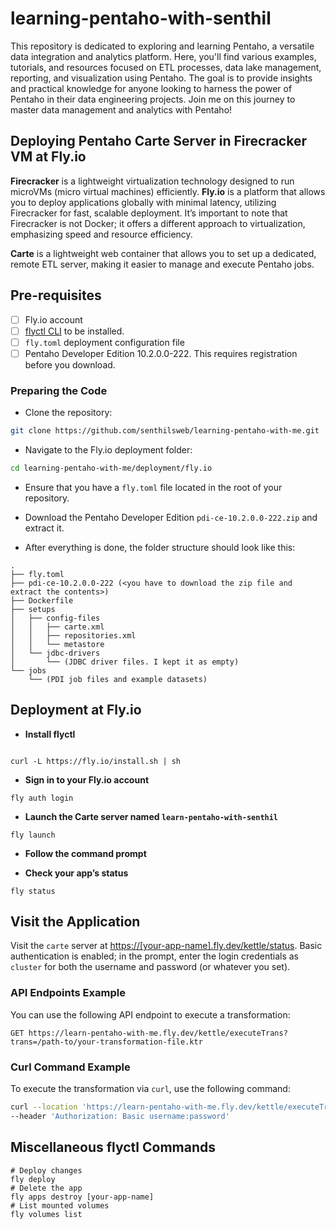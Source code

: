# learning-pentaho-with-senthil

This repository is dedicated to exploring and learning Pentaho, a versatile data integration and analytics platform. Here, you'll find various examples, tutorials, and resources focused on ETL processes, data lake management, reporting, and visualization using Pentaho. The goal is to provide insights and practical knowledge for anyone looking to harness the power of Pentaho in their data engineering projects. Join me on this journey to master data management and analytics with Pentaho!

## Deploying Pentaho Carte Server in Firecracker VM at Fly.io

**Firecracker** is a lightweight virtualization technology designed to run microVMs (micro virtual machines) efficiently. **Fly.io** is a platform that allows you to deploy applications globally with minimal latency, utilizing Firecracker for fast, scalable deployment. It’s important to note that Firecracker is not Docker; it offers a different approach to virtualization, emphasizing speed and resource efficiency.

**Carte** is a lightweight web container that allows you to set up a dedicated, remote ETL server, making it easier to manage and execute Pentaho jobs.

## Pre-requisites

- [ ] Fly.io account
- [ ] [flyctl CLI](https://fly.io/docs/getting-started/launch/) to be installed.
- [ ] `fly.toml` deployment configuration file
- [ ] Pentaho Developer Edition 10.2.0.0-222. This requires registration before you download.

### Preparing the Code

- Clone the repository: 

```bash
git clone https://github.com/senthilsweb/learning-pentaho-with-me.git
```

- Navigate to the Fly.io deployment folder:

```bash
cd learning-pentaho-with-me/deployment/fly.io
```

- Ensure that you have a `fly.toml` file located in the root of your repository.

- Download the Pentaho Developer Edition `pdi-ce-10.2.0.0-222.zip` and extract it.

- After everything is done, the folder structure should look like this:

```
.
├── fly.toml
├── pdi-ce-10.2.0.0-222 (<you have to download the zip file and extract the contents>)
├── Dockerfile
├── setups
│   ├── config-files
│   │   ├── carte.xml
│   │   ├── repositories.xml
│   │   └── metastore
│   └── jdbc-drivers
│       └── (JDBC driver files. I kept it as empty)
└── jobs
    └── (PDI job files and example datasets)
```

## Deployment at Fly.io

- **Install flyctl**
```

curl -L https://fly.io/install.sh | sh
```
- **Sign in to your Fly.io account**
```
fly auth login
```
- **Launch the Carte server named `learn-pentaho-with-senthil`**
```
fly launch
```
- **Follow the command prompt**

- **Check your app’s status**
```
fly status
```

## Visit the Application 

Visit the `carte` server at [https://[your-app-name].fly.dev/kettle/status](https://learn-pentaho-with-me.fly.dev/kettle/status/). Basic authentication is enabled; in the prompt, enter the login credentials as `cluster` for both the username and password (or whatever you set).

### API Endpoints Example

You can use the following API endpoint to execute a transformation:

```
GET https://learn-pentaho-with-me.fly.dev/kettle/executeTrans?trans=/path-to/your-transformation-file.ktr
```

### Curl Command Example

To execute the transformation via `curl`, use the following command:

```bash
curl --location 'https://learn-pentaho-with-me.fly.dev/kettle/executeTrans?trans=/path-to/your-transformation-file.ktr' \
--header 'Authorization: Basic username:password'
```

## Miscellaneous flyctl Commands

```
# Deploy changes
fly deploy
# Delete the app
fly apps destroy [your-app-name]
# List mounted volumes
fly volumes list      
```

